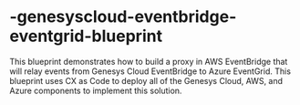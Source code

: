 # -genesyscloud-eventbridge-eventgrid-blueprint
This blueprint demonstrates how to build a proxy in AWS EventBridge that will relay events from Genesys Cloud EventBridge to Azure EventGrid.  This blueprint uses CX as Code to deploy all of the Genesys Cloud, AWS, and Azure components to implement this solution.

